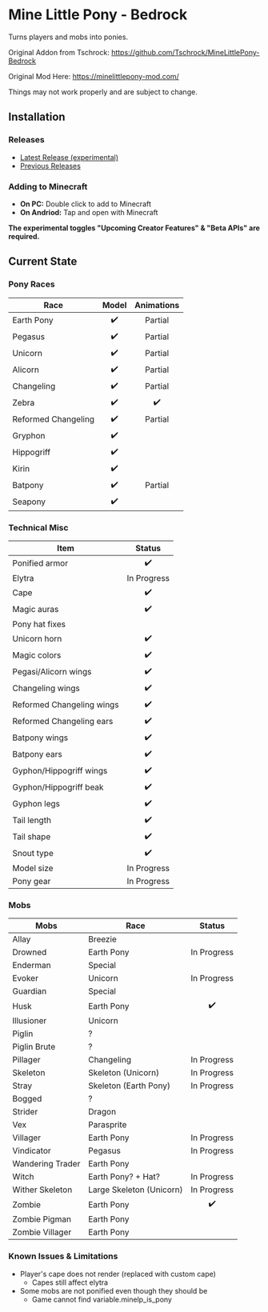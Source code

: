# Mine Little Pony - Bedrock

Turns players and mobs into ponies.

Original Addon from Tschrock: https://github.com/Tschrock/MineLittlePony-Bedrock

Original Mod Here: https://minelittlepony-mod.com/

Things may not work properly and are subject to change.

## Installation

### Releases
- <a href="https://github.com/Langtanium/MineLittlePony-Bedrock/releases/download/0.1.0/minelittlepony-0.1.0.mcaddon">Latest Release (experimental)</a>
- <a href="https://github.com/Langtanium/MineLittlePony-Bedrock/releases">Previous Releases</a>

### Adding to Minecraft
- **On PC:** Double click to add to Minecraft
- **On Andriod:** Tap and open with Minecraft

**The experimental toggles "Upcoming Creator Features" & "Beta APIs" are required.**

## Current State

### Pony Races

| Race                | Model | Animations |
|---------------------|:-----:|:----------:|
| Earth Pony          |   ✔️   | Partial   |
| Pegasus             |   ✔️   | Partial   |
| Unicorn             |   ✔️   | Partial   |
| Alicorn             |   ✔️   | Partial   |
| Changeling          |   ✔️   | Partial   |
| Zebra               |   ✔️   |   ✔️   |
| Reformed Changeling |   ✔️   | Partial   |
| Gryphon             |   ✔️   |           |
| Hippogriff          |   ✔️   |           |
| Kirin               |   ✔️   |           |
| Batpony             |   ✔️   | Partial   |
| Seapony             |   ✔️   |           |

### Technical Misc

| Item                      | Status      |
|---------------------------|:-----------:|
| Ponified armor            |      ✔️      |
| Elytra                    | In Progress  |
| Cape                      |      ✔️      |
| Magic auras               |      ✔️      |
| Pony hat fixes            |              |
| Unicorn horn              |      ✔️      |
| Magic colors              |      ✔️      |
| Pegasi/Alicorn wings      |      ✔️      |
| Changeling wings          |      ✔️      |
| Reformed Changeling wings |      ✔️      |
| Reformed Changeling ears  |      ✔️      |
| Batpony wings             |      ✔️      |
| Batpony ears              |      ✔️      |
| Gyphon/Hippogriff wings   |      ✔️      |
| Gyphon/Hippogriff beak    |      ✔️      |
| Gyphon legs               |      ✔️      |
| Tail length               |      ✔️      |
| Tail shape                |      ✔️      |
| Snout type                |      ✔️      |
| Model size                | In Progress  |
| Pony gear                 | In Progress  |

### Mobs

| Mobs             | Race                     | Status      |
|------------------|--------------------------|:-----------:|
| Allay            | Breezie                  |             |
| Drowned          | Earth Pony               | In Progress |
| Enderman         | Special                  |             |
| Evoker           | Unicorn                  | In Progress |
| Guardian         | Special                  |             |
| Husk             | Earth Pony               |      ✔️     |
| Illusioner       | Unicorn                  |             |
| Piglin           | ?                        |             |
| Piglin Brute     | ?                        |             |
| Pillager         | Changeling               | In Progress |
| Skeleton         | Skeleton (Unicorn)       | In Progress |
| Stray            | Skeleton (Earth Pony)    | In Progress |
| Bogged           | ?                        |             |
| Strider          | Dragon                   |             |
| Vex              | Parasprite               |             |
| Villager         | Earth Pony               | In Progress |
| Vindicator       | Pegasus                  | In Progress |
| Wandering Trader | Earth Pony               |             |
| Witch            | Earth Pony? + Hat?       | In Progress |
| Wither Skeleton  | Large Skeleton (Unicorn) | In Progress |
| Zombie           | Earth Pony               |      ✔️     |
| Zombie Pigman    | Earth Pony               |             |
| Zombie Villager  | Earth Pony               |             |

### Known Issues & Limitations

- Player's cape does not render (replaced with custom cape)
  - Capes still affect elytra
- Some mobs are not ponified even though they should be
  - Game cannot find variable.minelp_is_pony
